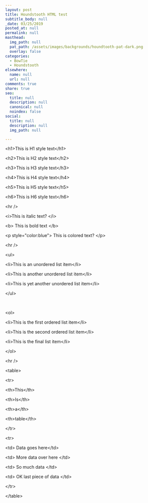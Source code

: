 ```yaml
---
layout: post
title: Houndstooth HTML test
subtitle_body: null
_date: 03/25/2019
posted_at: null
permalink: null
masthead:
  img_path: null
  pat_path: /assets/images/backgrounds/houndtooth-pat-dark.png
  overlay: false
categories:
  - BowTie
  - Houndstooth
elsewhere:
  name: null
  url: null
comments: true
share: true
seo:
  title: null
  description: null
  canonical: null
  noindex: false
social:
  title: null
  description: null
  img_path: null

---
```

<p>&lt;h1&gt;This is H1 style text&lt;/h1&gt;</p>
<p>&lt;h2&gt;This is H2 style text&lt;/h2&gt;</p>
<p>&lt;h3&gt;This is H3 style text&lt;/h3&gt;</p>
<p>&lt;h4&gt;This is H4 style text&lt;/h4&gt;</p>
<p>&lt;h5&gt;This is H5 style text&lt;/h5&gt;</p>
<p>&lt;h6&gt;This is H6 style text&lt;/h6&gt;</p>
<p>&lt;hr /&gt;</p>
<p>&lt;i&gt;This is italic text? &lt;/i&gt;</p>
<p>&lt;b&gt; This is bold text &lt;/b&gt;</p>
<p>&lt;p style="color:blue"&gt; This is colored text? &lt;/p&gt;</p>
<p>&lt;hr /&gt;</p>
<p>&lt;ul&gt;</p>
<p>&lt;li&gt;This is an unordered list item&lt;/li&gt;</p>
<p>&lt;li&gt;This is another unordered list item&lt;/li&gt;</p>
<p>&lt;li&gt;This is yet another unordered list item&lt;/li&gt;</p>
<p>&lt;/ul&gt;</p>
<p>&nbsp;</p>
<p>&lt;ol&gt;</p>
<p>&lt;li&gt;This is the first ordered list item&lt;/li&gt;</p>
<p>&lt;li&gt;This is the second ordered list item&lt;/li&gt;</p>
<p>&lt;li&gt;This is the final list item&lt;/li&gt;</p>
<p>&lt;/ol&gt;</p>
<p>&lt;hr /&gt;</p>
<p>&lt;table&gt;</p>
<p>&lt;tr&gt;</p>
<p>&lt;th&gt;This&lt;/th&gt;</p>
<p>&lt;th&gt;Is&lt;/th&gt;</p>
<p>&lt;th&gt;a&lt;/th&gt;</p>
<p>&lt;th&gt;table&lt;/th&gt;</p>
<p>&lt;/tr&gt;</p>
<p>&lt;tr&gt;</p>
<p>&lt;td&gt; Data goes here&lt;/td&gt;</p>
<p>&lt;td&gt; More data over here &lt;/td&gt;</p>
<p>&lt;td&gt; So much data &lt;/td&gt;</p>
<p>&lt;td&gt; OK last piece of data &lt;/td&gt;</p>
<p>&lt;/tr&gt;</p>
<p>&lt;/table&gt;</p>
